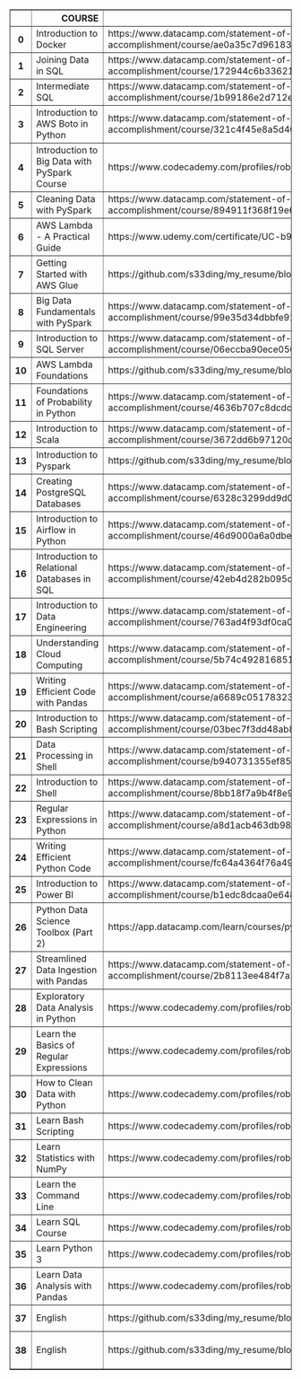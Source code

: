<table border="1" class="dataframe">
  <thead>
    <tr style="text-align: right;">
      <th></th>
      <th>COURSE</th>
      <th>LINK</th>
      <th>DATE</th>
      <th>FIELD</th>
      <th>PLATFORM</th>
      <th>COURSE ID</th>
    </tr>
  </thead>
  <tbody>
    <tr>
      <th>0</th>
      <td>Introduction to Docker</td>
      <td>https://www.datacamp.com/statement-of-accomplishment/course/ae0a35c7d96183ef1ae97f56d079060be13dad11</td>
      <td>2023-03-11</td>
      <td>DOCKER</td>
      <td>DataCamp</td>
      <td>#28,270,282</td>
    </tr>
    <tr>
      <th>1</th>
      <td>Joining Data in SQL</td>
      <td>https://www.datacamp.com/statement-of-accomplishment/course/172944c6b33621ce36a37cada9c1f7848c6dcf0f</td>
      <td>2023-02-24</td>
      <td>SQL</td>
      <td>DataCamp</td>
      <td>#27,948,484</td>
    </tr>
    <tr>
      <th>2</th>
      <td>Intermediate SQL</td>
      <td>https://www.datacamp.com/statement-of-accomplishment/course/1b99186e2d712ebebad521549ab52000a0684c5a</td>
      <td>2023-02-12</td>
      <td>SQL</td>
      <td>DataCamp</td>
      <td>#27,907,563</td>
    </tr>
    <tr>
      <th>3</th>
      <td>Introduction to AWS Boto in Python</td>
      <td>https://www.datacamp.com/statement-of-accomplishment/course/321c4f45e8a5d40f2ed59217d9dc1a01e8651c5c?raw=1</td>
      <td>2023-02-06</td>
      <td>AWS</td>
      <td>DataCamp</td>
      <td>#23,179,911</td>
    </tr>
    <tr>
      <th>4</th>
      <td>Introduction to Big Data with PySpark Course</td>
      <td>https://www.codecademy.com/profiles/robertomdiniz/certificates/895f3c0e3a564e9abea6f431ce5d87cc</td>
      <td>2022-12-12</td>
      <td>PYSPARK</td>
      <td>CodeCademy</td>
      <td>NaN</td>
    </tr>
    <tr>
      <th>5</th>
      <td>Cleaning Data with PySpark</td>
      <td>https://www.datacamp.com/statement-of-accomplishment/course/894911f368f19e6318f641a3331e42f67e965244?raw=1</td>
      <td>2022-11-15</td>
      <td>PYSPARK</td>
      <td>DataCamp</td>
      <td>#23,931,785</td>
    </tr>
    <tr>
      <th>6</th>
      <td>AWS Lambda - A Practical Guide</td>
      <td>https://www.udemy.com/certificate/UC-b9c2e1b6-7f3c-4a5a-b579-57fad0a255f5/</td>
      <td>2022-10-20</td>
      <td>AWS</td>
      <td>Udemy</td>
      <td>NaN</td>
    </tr>
    <tr>
      <th>7</th>
      <td>Getting Started with AWS Glue</td>
      <td>https://github.com/s33ding/my_resume/blob/main/my_certificates/AWS_SkillBuilder_Glue.pdf</td>
      <td>2022-10-14</td>
      <td>AWS</td>
      <td>AWS Skill Builder</td>
      <td>NaN</td>
    </tr>
    <tr>
      <th>8</th>
      <td>Big Data Fundamentals with PySpark</td>
      <td>https://www.datacamp.com/statement-of-accomplishment/course/99e35d34dbbfe913b9f469f775eb46a190cde644</td>
      <td>2022-10-13</td>
      <td>PYSPARK</td>
      <td>DataCamp</td>
      <td>#24,143,835</td>
    </tr>
    <tr>
      <th>9</th>
      <td>Introduction to SQL Server</td>
      <td>https://www.datacamp.com/statement-of-accomplishment/course/06eccba90ece050c5c1c59236b61dcf69c2be37e</td>
      <td>2022-09-17</td>
      <td>SQL</td>
      <td>DataCamp</td>
      <td>#23,941,546</td>
    </tr>
    <tr>
      <th>10</th>
      <td>AWS Lambda Foundations</td>
      <td>https://github.com/s33ding/my_resume/blob/main/my_certificates/AWS_SkillBuilder_Lambda.pdf</td>
      <td>2022-08-13</td>
      <td>AWS</td>
      <td>AWS Skill Builder</td>
      <td>NaN</td>
    </tr>
    <tr>
      <th>11</th>
      <td>Foundations of Probability in Python</td>
      <td>https://www.datacamp.com/statement-of-accomplishment/course/4636b707c8dcdc8695fb3940c2ffc85cc1aa0579</td>
      <td>2022-06-23</td>
      <td>PROBABILITY</td>
      <td>DataCamp</td>
      <td>#23,658,435</td>
    </tr>
    <tr>
      <th>12</th>
      <td>Introduction to Scala</td>
      <td>https://www.datacamp.com/statement-of-accomplishment/course/3672dd6b97120d9ca202d3f8bd028ff67831b428</td>
      <td>2022-05-05</td>
      <td>SCALA</td>
      <td>DataCamp</td>
      <td>#23,144,363</td>
    </tr>
    <tr>
      <th>13</th>
      <td>Introduction to Pyspark</td>
      <td>https://github.com/s33ding/my_resume/blob/main/my_certificates/datacamp_introduction%20to%20pyspark.pdf</td>
      <td>2022-04-20</td>
      <td>PYSPARK</td>
      <td>DataCamp</td>
      <td>#22,441,529</td>
    </tr>
    <tr>
      <th>14</th>
      <td>Creating PostgreSQL Databases</td>
      <td>https://www.datacamp.com/statement-of-accomplishment/course/6328c3299dd9d01d1177435b38e8d9ce85844c54</td>
      <td>2022-04-18</td>
      <td>SQL</td>
      <td>DataCamp</td>
      <td>#22,832,993</td>
    </tr>
    <tr>
      <th>15</th>
      <td>Introduction to Airflow in Python</td>
      <td>https://www.datacamp.com/statement-of-accomplishment/course/46d9000a6a0dbea337da8ee1f2d911c1673b3e79</td>
      <td>2022-03-04</td>
      <td>AIRFLOW</td>
      <td>DataCamp</td>
      <td>#22,704,916</td>
    </tr>
    <tr>
      <th>16</th>
      <td>Introduction to Relational Databases in SQL</td>
      <td>https://www.datacamp.com/statement-of-accomplishment/course/42eb4d282b095ddfaa0065907c518c5051f7b5b4</td>
      <td>2022-03-03</td>
      <td>SQL</td>
      <td>DataCamp</td>
      <td>#23,067,162</td>
    </tr>
    <tr>
      <th>17</th>
      <td>Introduction to Data Engineering</td>
      <td>https://www.datacamp.com/statement-of-accomplishment/course/763ad4f93df0ca0ff4d1313399c3d24bd3a75c7d</td>
      <td>2022-02-26</td>
      <td>DATA ENGINEERING</td>
      <td>DataCamp</td>
      <td>#22,479,586</td>
    </tr>
    <tr>
      <th>18</th>
      <td>Understanding Cloud Computing</td>
      <td>https://www.datacamp.com/statement-of-accomplishment/course/5b74c4928168513fa80f2ae88a75c4ff1b5378ef</td>
      <td>2022-02-25</td>
      <td>CLOUD</td>
      <td>DataCamp</td>
      <td>#23,180,504</td>
    </tr>
    <tr>
      <th>19</th>
      <td>Writing Efficient Code with Pandas</td>
      <td>https://www.datacamp.com/statement-of-accomplishment/course/a6689c0517832393c1e33fde01a539dd3d60544d</td>
      <td>2022-02-24</td>
      <td>PANDAS</td>
      <td>DataCamp</td>
      <td>#22,694,144</td>
    </tr>
    <tr>
      <th>20</th>
      <td>Introduction to Bash Scripting</td>
      <td>https://www.datacamp.com/statement-of-accomplishment/course/03bec7f3dd48ab861f17f6e2862e594568f309be</td>
      <td>2022-02-22</td>
      <td>SHELL</td>
      <td>DataCamp</td>
      <td>#23,119,199</td>
    </tr>
    <tr>
      <th>21</th>
      <td>Data Processing in Shell</td>
      <td>https://www.datacamp.com/statement-of-accomplishment/course/b940731355ef858d9b2d990aee2d0e0348288351</td>
      <td>2022-02-20</td>
      <td>SHELL</td>
      <td>DataCamp</td>
      <td>#23,107,761</td>
    </tr>
    <tr>
      <th>22</th>
      <td>Introduction to  Shell</td>
      <td>https://www.datacamp.com/statement-of-accomplishment/course/8bb18f7a9b4f8e91cf3a0e80771d23bcef7b7cbe</td>
      <td>2022-02-19</td>
      <td>SHELL</td>
      <td>DataCamp</td>
      <td>#22,685,188</td>
    </tr>
    <tr>
      <th>23</th>
      <td>Regular Expressions in Python</td>
      <td>https://www.datacamp.com/statement-of-accomplishment/course/a8d1acb463db98dc4605613d95d4826eb0e317b7</td>
      <td>2022-02-15</td>
      <td>REGULAR EXPRESSIONS</td>
      <td>DataCamp</td>
      <td>#22,864,276</td>
    </tr>
    <tr>
      <th>24</th>
      <td>Writing Efficient Python Code</td>
      <td>https://www.datacamp.com/statement-of-accomplishment/course/fc64a4364f76a49340a0bcc2ef29ed5e01bf6d96</td>
      <td>2022-02-11</td>
      <td>PYTHON</td>
      <td>DataCamp</td>
      <td>#22,577,755</td>
    </tr>
    <tr>
      <th>25</th>
      <td>Introduction to Power BI</td>
      <td>https://www.datacamp.com/statement-of-accomplishment/course/b1edc8dcaa0e648d8d43fec7d968882cf84ae874</td>
      <td>2022-01-23</td>
      <td>POWER BI</td>
      <td>DataCamp</td>
      <td>#22,549,749</td>
    </tr>
    <tr>
      <th>26</th>
      <td>Python Data Science Toolbox (Part 2)</td>
      <td>https://app.datacamp.com/learn/courses/python-data-science-toolbox-part-2</td>
      <td>2022-01-23</td>
      <td>PANDAS</td>
      <td>DataCamp</td>
      <td>#22,700,284</td>
    </tr>
    <tr>
      <th>27</th>
      <td>Streamlined Data Ingestion with Pandas</td>
      <td>https://www.datacamp.com/statement-of-accomplishment/course/2b8113ee484f7a2ad8d84e7e32ccd861c996569a?raw=1</td>
      <td>2022-01-22</td>
      <td>PANDAS</td>
      <td>DataCamp</td>
      <td>#22,671,802</td>
    </tr>
    <tr>
      <th>28</th>
      <td>Exploratory Data Analysis in Python</td>
      <td>https://www.codecademy.com/profiles/robertomdiniz/certificates/33af3a7ba2bd8a4291d5188f2d436696</td>
      <td>2021-12-31</td>
      <td>PYTHON</td>
      <td>CodeCademy</td>
      <td>NaN</td>
    </tr>
    <tr>
      <th>29</th>
      <td>Learn the Basics of Regular Expressions</td>
      <td>https://www.codecademy.com/profiles/robertomdiniz/certificates/9da8e26980d5139405439ee7578b8b69</td>
      <td>2021-10-10</td>
      <td>REGULAR EXPRESSIONS</td>
      <td>CodeCademy</td>
      <td>NaN</td>
    </tr>
    <tr>
      <th>30</th>
      <td>How to Clean Data with Python</td>
      <td>https://www.codecademy.com/profiles/robertomdiniz/certificates/e773a003314c1be60da8388a90a77e78</td>
      <td>2021-09-06</td>
      <td>PYTHON</td>
      <td>CodeCademy</td>
      <td>NaN</td>
    </tr>
    <tr>
      <th>31</th>
      <td>Learn Bash Scripting</td>
      <td>https://www.codecademy.com/profiles/robertomdiniz/certificates/37c55263a9f1b1f7603f7551c293ecbd</td>
      <td>2021-08-27</td>
      <td>SHELL</td>
      <td>CodeCademy</td>
      <td>NaN</td>
    </tr>
    <tr>
      <th>32</th>
      <td>Learn Statistics with NumPy</td>
      <td>https://www.codecademy.com/profiles/robertomdiniz/certificates/43135f7494712f4c3b1ced1a55be7be1</td>
      <td>2021-08-22</td>
      <td>STATISTICS</td>
      <td>CodeCademy</td>
      <td>NaN</td>
    </tr>
    <tr>
      <th>33</th>
      <td>Learn the Command Line</td>
      <td>https://www.codecademy.com/profiles/robertomdiniz/certificates/c87ba0541f8be78bc2f4ba1128233f6f</td>
      <td>2021-08-17</td>
      <td>SHELL</td>
      <td>CodeCademy</td>
      <td>NaN</td>
    </tr>
    <tr>
      <th>34</th>
      <td>Learn SQL Course</td>
      <td>https://www.codecademy.com/profiles/robertomdiniz/certificates/042a4e5884e3eb6ea1f2a12be6abb851</td>
      <td>2021-07-16</td>
      <td>SQL</td>
      <td>CodeCademy</td>
      <td>NaN</td>
    </tr>
    <tr>
      <th>35</th>
      <td>Learn Python 3</td>
      <td>https://www.codecademy.com/profiles/robertomdiniz/certificates/6c152bd262967f8c941c9707ed636bda</td>
      <td>2021-04-14</td>
      <td>PYTHON</td>
      <td>CodeCademy</td>
      <td>NaN</td>
    </tr>
    <tr>
      <th>36</th>
      <td>Learn Data Analysis with Pandas</td>
      <td>https://www.codecademy.com/profiles/robertomdiniz/certificates/95dd3ed417d7d6c449afffc6401b310a</td>
      <td>2021-02-10</td>
      <td>PANDAS</td>
      <td>CodeCademy</td>
      <td>NaN</td>
    </tr>
    <tr>
      <th>37</th>
      <td>English</td>
      <td>https://github.com/s33ding/my_resume/blob/main/my_certificates/english_TOEFL_my_score.pdf</td>
      <td>2020-10-31</td>
      <td>ENGLISH</td>
      <td>TOEFL</td>
      <td>NaN</td>
    </tr>
    <tr>
      <th>38</th>
      <td>English</td>
      <td>https://github.com/s33ding/my_resume/blob/main/my_certificates/english_Casa%20Thomas%20Jefferson.pdf</td>
      <td>2017-07-01</td>
      <td>ENGLISH</td>
      <td>Casa Thomas Jefferson</td>
      <td>NaN</td>
    </tr>
  </tbody>
</table>
